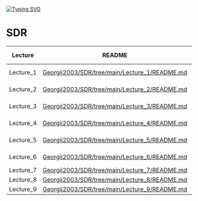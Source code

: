 [![Typing SVG](https://readme-typing-svg.herokuapp.com?font=Fira+Code&pause=1000&color=000000&background=FFFFFF&width=435&lines=Hello%2C+I'm+Georgii;A+group+student+ia131)](https://git.io/typing-svg)

# SDR
| Lecture | README | Справочный материал |
| ------ | ------ | ------ |
| Lecture_1 | [Georgii2003/SDR/tree/main/Lecture_1/README.md][P1] | [Лекция_1][L1] и [Лекция_2][L2] |
| Lecture_2 | [Georgii2003/SDR/tree/main/Lecture_2/README.md][P2] | [Лекция_3][L3] и [Лекция_4][L4] |
| Lecture_3 | [Georgii2003/SDR/tree/main/Lecture_3/README.md][P3] | [Лекция_5][L5] и [Лекция_6][L6] |
| Lecture_4 | [Georgii2003/SDR/tree/main/Lecture_4/README.md][P4] | [Лекция_7][L7] и [Лекция_8][L8] |
| Lecture_5 | [Georgii2003/SDR/tree/main/Lecture_5/README.md][P5] | [Лекция_9][L9] и [Лекция_10][L10] |
| Lecture_6 | [Georgii2003/SDR/tree/main/Lecture_6/README.md][P6] | [Лекция_11][L11] и [Лекция_12][L12] |
| Lecture_7 | [Georgii2003/SDR/tree/main/Lecture_7/README.md][P7] | [Лекция_13][L13]|
| Lecture_8 | [Georgii2003/SDR/tree/main/Lecture_8/README.md][P8] | [Лекция_14][L14]|
| Lecture_9 | [Georgii2003/SDR/tree/main/Lecture_9/README.md][P9] | [Лекция_15][L15]|


[P1]: <https://github.com/Georgii2003/SDR/tree/main/Lecture_1/README.md>
[P2]: <https://github.com/Georgii2003/SDR/tree/main/Lecture_2/README.md>
[P3]: <https://github.com/Georgii2003/SDR/tree/main/Lecture_3/README.md>
[P4]: <https://github.com/Georgii2003/SDR/tree/main/Lecture_4/README.md>
[P5]: <https://github.com/Georgii2003/SDR/tree/main/Lecture_5/README.md>
[P6]: <https://github.com/Georgii2003/SDR/tree/main/Lecture_6/README.md>
[P7]: <https://github.com/Georgii2003/SDR/tree/main/Lecture_7/README.md>
[P8]: <https://github.com/Georgii2003/SDR/tree/main/Lecture_8/README.md>
[P9]: <https://github.com/Georgii2003/SDR/tree/main/Lecture_9/README.md>



[L1]: <https://humble-ballcap-e09.notion.site/1-SDR-bf05fc1219da419d88d15f950007c08d>
[L2]: <https://humble-ballcap-e09.notion.site/2-84a9d15f81834c58a86af70a76991cec>
[L3]: <https://humble-ballcap-e09.notion.site/3-022075c5872a478a986df83e3e5dd6dd>
[L4]: <https://humble-ballcap-e09.notion.site/4-Python-5f78caed6b4c4d919115c5489dd4ffae>
[L5]: <https://humble-ballcap-e09.notion.site/5-5f9904dc31f747379b47610a5625be65>
[L6]: <https://humble-ballcap-e09.notion.site/6-PyAdi-Adalm-Pluto-SDR-7dabe605bb7243e3b8cb02ff208ca2bf>
[L7]: <https://humble-ballcap-e09.notion.site/7-0ee2669e5e8144f39ed11d8455609fc2>
[L8]: <https://humble-ballcap-e09.notion.site/8-Python-Spyder-c8f1d4266bd0468caadda311c2e6f812>
[L9]: <https://humble-ballcap-e09.notion.site/9-e47a36000b3944be8c93d32561685ae1>
[L10]: <https://humble-ballcap-e09.notion.site/10-Python-Spyder-6db5b4e2bbc74e098af7297b98508b63>
[L11]: <https://humble-ballcap-e09.notion.site/11-33d96c13fe9142c3bdceb2ede48f7a50>
[L12]: <https://humble-ballcap-e09.notion.site/12-83c5c0afd4d6469d8d40becd87874dc8>
[L13]: <https://humble-ballcap-e09.notion.site/13-QPSK-QAM-SDR-6928d03094d34fc895a4ab49dfed48ec>
[L14]: <https://humble-ballcap-e09.notion.site/14-IQ-f05a7383ce384e51a13de2b04708bbc8>
[L15]: <https://humble-ballcap-e09.notion.site/15--ab3f176a821848478cb11affbfe4fe0b>